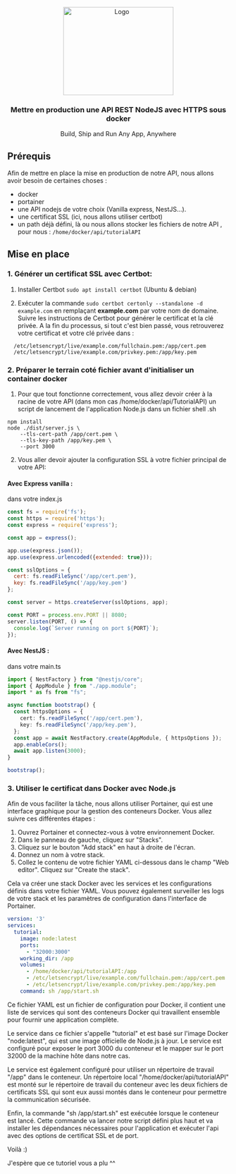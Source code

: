 <br />
<div align="center">
  <a href="https://i.ibb.co/ScTx2Rh/logo.png">
    <img src="https://jolicode.com/media/original/2013/10/homepage-docker-logo.png" alt="Logo" width="250" height="200">
  </a>

<h3 align="center">Mettre en production une API REST NodeJS avec HTTPS sous docker </h3>

  <p align="center">
   Build, Ship and Run Any App, Anywhere
  </p>
</div>


## Prérequis

Afin de mettre en place la mise en production de notre API, nous allons avoir besoin de certaines choses :
- docker 
- portainer
- une API nodejs de votre choix (Vanilla express, NestJS...).
- une certificat SSL (ici, nous allons utiliser certbot)
- un path déjà défini, là ou nous allons stocker les fichiers de notre API , pour nous : ```/home/docker/api/tutorialAPI```

## Mise en place
### 1. Générer un certificat SSL avec Certbot:

1. Installer Certbot ```sudo apt install certbot``` (Ubuntu & debian) 

2. Exécuter la commande ```sudo certbot certonly --standalone -d example.com``` en remplaçant **example.com** par votre nom de domaine.
Suivre les instructions de Certbot pour générer le certificat et la clé privée.
A la fin du processus, si tout c'est bien passé, vous retrouverez votre certificat et votre clé privée dans : 
```
  /etc/letsencrypt/live/example.com/fullchain.pem:/app/cert.pem
  /etc/letsencrypt/live/example.com/privkey.pem:/app/key.pem
```

### 2. Préparer le terrain coté fichier avant d'initialiser un container docker 

1. Pour que tout fonctionne correctement, vous allez devoir créer à la racine de votre API (dans mon cas /home/docker/api/TutorialAPI) un script de lancement de l'application Node.js dans un fichier shell .sh

```batch
npm install
node ./dist/server.js \
    --tls-cert-path /app/cert.pem \
    --tls-key-path /app/key.pem \
    --port 3000
```
2. Vous aller devoir ajouter la configuration SSL à votre fichier principal de votre API:

#### Avec Express vanilla : 
dans votre index.js

```js
const fs = require('fs');
const https = require('https');
const express = require('express');

const app = express();

app.use(express.json());
app.use(express.urlencoded({extended: true}));

const sslOptions = {
  cert: fs.readFileSync('/app/cert.pem'),
  key: fs.readFileSync('/app/key.pem')
};

const server = https.createServer(sslOptions, app);

const PORT = process.env.PORT || 8080;
server.listen(PORT, () => {
  console.log(`Server running on port ${PORT}`);
});
```

#### Avec NestJS :

dans votre main.ts
```ts
import { NestFactory } from "@nestjs/core";
import { AppModule } from "./app.module";
import * as fs from "fs";

async function bootstrap() {
  const httpsOptions = {
    cert: fs.readFileSync('/app/cert.pem'),
    key: fs.readFileSync('/app/key.pem'),
  };
  const app = await NestFactory.create(AppModule, { httpsOptions });
  app.enableCors();
  await app.listen(3000);
}

bootstrap();
```

### 3. Utiliser le certificat dans Docker avec Node.js
Afin de vous faciliter la tâche, nous allons utiliser Portainer, qui est une interface graphique pour la gestion des conteneurs Docker.
Vous allez suivre ces différentes étapes : 

1. Ouvrez Portainer et connectez-vous à votre environnement Docker.
2. Dans le panneau de gauche, cliquez sur "Stacks".
3. Cliquez sur le bouton "Add stack" en haut à droite de l'écran.
4. Donnez un nom à votre stack.
5. Collez le contenu de votre fichier YAML ci-dessous dans le champ "Web editor".
Cliquez sur "Create the stack".

Cela va créer une stack Docker avec les services et les configurations définis dans votre fichier YAML. Vous pouvez également surveiller les logs de votre stack et les paramètres de configuration dans l'interface de Portainer.

```yaml
version: '3'
services:
  tutorial:
    image: node:latest 
    ports:
      - "32000:3000"
    working_dir: /app 
    volumes:
      - /home/docker/api/tutorialAPI:/app
      - /etc/letsencrypt/live/example.com/fullchain.pem:/app/cert.pem
      - /etc/letsencrypt/live/example.com/privkey.pem:/app/key.pem
    command: sh /app/start.sh
```

Ce fichier YAML est un fichier de configuration pour Docker, il contient une liste de services qui sont des conteneurs Docker qui travaillent ensemble pour fournir une application complète.

Le service dans ce fichier s'appelle "tutorial" et est basé sur l'image Docker "node:latest", qui est une image officielle de Node.js à jour. Le service est configuré pour exposer le port 3000 du conteneur et le mapper sur le port 32000 de la machine hôte dans notre cas.

Le service est également configuré pour utiliser un répertoire de travail "/app" dans le conteneur.
Un répertoire local "/home/docker/api/tutorialAPI" est monté sur le répertoire de travail du conteneur avec les deux fichiers de certificats SSL qui sont eux aussi montés dans le conteneur pour permettre la communication sécurisée.

Enfin, la commande "sh /app/start.sh" est exécutée lorsque le conteneur est lancé. Cette commande va lancer notre script défini plus haut et va installer les dépendances nécessaires pour l'application et exécuter l'api avec des options de certificat SSL et de port.


Voilà :)

J'espère que ce tutoriel vous a plu ^^


